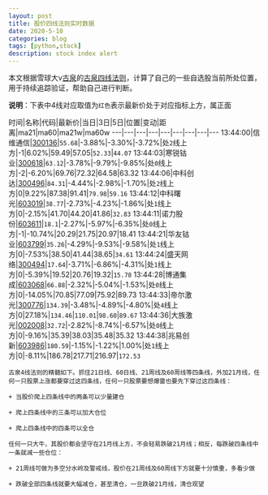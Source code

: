 ```yaml
---
layout: post
title: 股价四线法则实时数据
date: 2020-5-10
categories: blog
tags: [python,stock]
description: stock index alert
---
```



本文根据雪球大v[古泉](https://xueqiu.com/u/7148646888)的[古泉四线法则](https://xueqiu.com/7148646888/130498192)，计算了自己的一些自选股当前所处位置，用于持续追踪验证，帮助自己进行判断。

**说明**：下表中4线对应取值为`红色`表示最新价处于对应指标上方，属正面

时间|名称|代码|最新价|当日|3日|5日|位置|变动|距离|ma21|ma60|ma21w|ma60w
---|---|---|---|---|---|---|---|---
13:44:00|信维通信|[300136](https://xueqiu.com/S/SZ300136)|`55.68`|-3.88%|-3.30%|-3.72%|处`2`线上方|-1|6.02%|59.49|57.05|`52.33`|`44.07`
13:44:03|寒锐钴业|[300618](https://xueqiu.com/S/SZ300618)|`63.12`|-3.78%|-9.79%|-9.85%|处`0`线上方|-2|-6.20%|69.76|72.32|64.58|63.32
13:44:06|中科创达|[300496](https://xueqiu.com/S/SZ300496)|`84.31`|-4.44%|-2.98%|-1.70%|处`2`线上方|0|9.22%|87.38|91.41|`79.98`|`59.16`
13:44:12|中科曙光|[603019](https://xueqiu.com/S/SH603019)|`38.77`|-2.73%|-4.23%|-1.86%|处`1`线上方|0|-2.15%|41.70|44.20|41.86|`32.83`
13:44:11|诺力股份|[603611](https://xueqiu.com/S/SH603611)|`18.1`|-2.27%|-5.97%|-6.35%|处`0`线上方|-1|-10.74%|20.29|21.75|20.97|18.41
13:44:21|华友钴业|[603799](https://xueqiu.com/S/SH603799)|`35.26`|-4.29%|-9.53%|-9.58%|处`1`线上方|0|-7.53%|38.50|41.44|38.65|`34.61`
13:44:24|盛天网络|[300494](https://xueqiu.com/S/SZ300494)|`17.64`|-3.71%|-6.86%|-4.31%|处`1`线上方|0|-5.39%|19.52|20.76|19.32|`15.78`
13:44:28|博通集成|[603068](https://xueqiu.com/S/SH603068)|`66.88`|-2.32%|-5.04%|-1.53%|处`0`线上方|0|-14.05%|70.85|77.09|75.92|89.73
13:44:33|帝尔激光|[300776](https://xueqiu.com/S/SZ300776)|`134.39`|-3.48%|-4.89%|-4.80%|处`4`线上方|0|27.18%|`134.46`|`110.01`|`98.60`|`89.67`
13:44:36|大族激光|[002008](https://xueqiu.com/S/SZ002008)|`32.72`|-2.82%|-8.74%|-6.57%|处`0`线上方|0|-9.16%|35.39|38.03|35.48|35.32
13:44:38|兆易创新|[603986](https://xueqiu.com/S/SH603986)|`180.59`|-1.15%|-1.22%|1.00%|处`1`线上方|0|-8.11%|186.78|217.71|216.97|`172.53`

```
古泉4线法则的精髓如下。抓住21日线、60日线、21周线及60周线等四条线，外加21月线，任何一只股票上涨都要穿过这四条线，任何一只股票要想爆雷也要先下穿过这四条线：

+ 当股价爬上四条线中的两条可以少量建仓

+ 爬上四条线中的三条可以加大仓位

+ 爬上四条线中的四条可以全仓

任何一只大牛，其股价都会坚守在21月线上方，不会轻易跌破21月线；相反，每跌破四条线中一条就减一些仓位：

+ 21周线可做为多空分水岭及警戒线，股价在21周线及60周线下方就要十分慎重，多看少做

+ 跌破全部四条线就要大幅减仓，甚至清仓，一旦跌破21月线，清仓观望
```